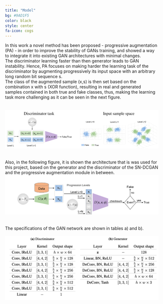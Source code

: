 ```yaml
---
title: "Model"
bg: #9AD1F5
color: black
style: center
fa-icon: cogs
---
```


<p style='text-align: justify;'>

In this work a novel method has been proposed - progressive augmentation (PA) - in order to improve the stability of GANs training, and showed a way to integrate it into existing GAN architectures with minimal changes.
<br />
The discriminator learning faster than then generator leads to GAN instability. Hence, PA focuses on making harder the learning task of the discriminator by augmenting progressively its input space with an arbitrary long random bit sequence s.
<br />
The class of the augmented sample (x,s) is then set based on the combination x with s (XOR function), resulting in real and generated samples contained in both true and fake classes, thus, making the learning task more challenging as it can be seen in the next figure.
<br />
<br>
<br>
<img src="./assets/pa.png" alt="PA-training"/>
<br />
<br>
<br>
Also, in the following figure, it is shown the architecture that is was used for this project, based on the generator and the discriminator of the SN-DCGAN and the progressive augmentation module in between.
<br />
<img src="./assets/im1.png" alt="SN-DCGAN Model"/>
<br />
<br />
<br />
The specifications of the GAN network are shown in tables a) and b).
<br />
<br />
<img src="./assets/im2.png" alt="SN-DCGAN Model"/>
<br />
<br />
</p>
